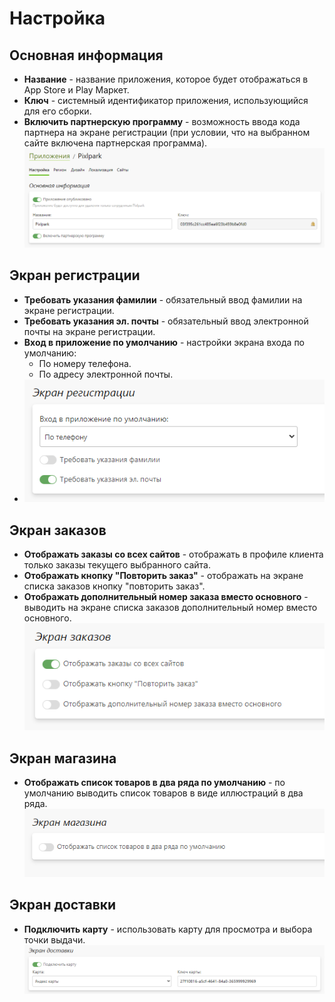 # Настройка
## Основная информация
* __Название__ - название приложения, которое будет отображаться в App Store и Play Маркет.
* __Ключ__ - системный идентификатор приложения, использующийся для его сборки.
* __Включить партнерскую программу__ - возможность ввода кода партнера на экране регистрации (при условии, что на выбранном сайте включена партнерская программа).
![](../_media/app/settings-general.png)

## Экран регистрации
* __Требовать указания фамилии__ - обязательный ввод фамилии на экране регистрации.
* __Требовать указания эл. почты__ - обязательный ввод электронной почты на экране регистрации.
* __Вход в приложение по умолчанию__ - настройки экрана входа по умолчанию:
    + По номеру телефона.
    + По адресу электронной почты.
* ![](../_media/app/app02.png)

## Экран заказов
* __Отображать заказы со всех сайтов__ - отображать в профиле клиента только заказы текущего выбранного сайта.
* __Отображать кнопку "Повторить заказ"__ - отображать на экране списка заказов кнопку "повторить заказ".
* __Отображать дополнительный номер заказа вместо основного__ - выводить на экране списка заказов дополнительный номер вместо основного.
![](../_media/app/app03.png)

## Экран магазина
* __Отображать список товаров в два ряда по умолчанию__ - по умолчанию выводить список товаров в виде иллюстраций в два ряда.
![](../_media/app/settings-shop.png)

## Экран доставки
* __Подключить карту__ - использовать карту для просмотра и выбора точки выдачи.
![](../_media/app/settings-shipping.png)